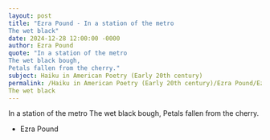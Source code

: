 ```yaml
---
layout: post
title: "Ezra Pound - In a station of the metro
The wet black"
date: 2024-12-28 12:00:00 -0000
author: Ezra Pound
quote: "In a station of the metro
The wet black bough,
Petals fallen from the cherry."
subject: Haiku in American Poetry (Early 20th century)
permalink: /Haiku in American Poetry (Early 20th century)/Ezra Pound/Ezra Pound - In a station of the metro
The wet black
---
```


In a station of the metro
The wet black bough,
Petals fallen from the cherry.

- Ezra Pound
